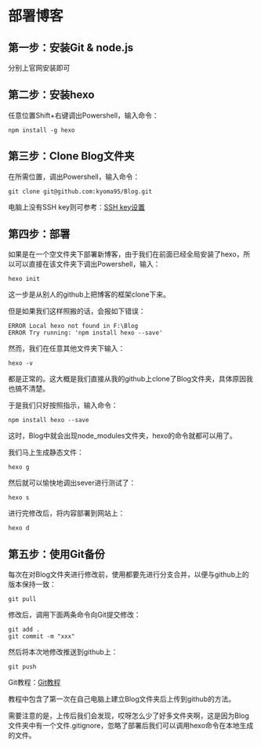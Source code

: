 # 部署博客

## 第一步：安装Git & node.js

分别上官网安装即可



## 第二步：安装hexo

任意位置Shift+右键调出Powershell，输入命令：

```
npm install -g hexo
```



## 第三步：Clone Blog文件夹

在所需位置，调出Powershell，输入命令：

```
git clone git@github.com:kyoma95/Blog.git
```

电脑上没有SSH key则可参考：[SSH key设置](https://www.cnblogs.com/chuyanfenfei/p/8035067.html)



## 第四步：部署

如果是在一个空文件夹下部署新博客，由于我们在前面已经全局安装了hexo，所以可以直接在该文件夹下调出Powershell，输入：

```
hexo init
```

这一步是从别人的github上把博客的框架clone下来。



但是如果我们这样照搬的话，会报如下错误：

```
ERROR Local hexo not found in F:\Blog
ERROR Try running: 'npm install hexo --save'
```

然而，我们在任意其他文件夹下输入：

```
hexo -v
```

都是正常的。这大概是我们直接从我的github上clone了Blog文件夹，具体原因我也搞不清楚。

于是我们只好按照指示，输入命令：

```
npm install hexo --save
```

这时，Blog中就会出现node_modules文件夹，hexo的命令就都可以用了。

我们马上生成静态文件：

```
hexo g
```

然后就可以愉快地调出sever进行测试了：

```
hexo s
```

进行完修改后，将内容部署到网站上：

```
hexo d
```



## 第五步：使用Git备份

每次在对Blog文件夹进行修改前，使用都要先进行分支合并，以便与github上的版本保持一致：

```
git pull
```

修改后，调用下面两条命令向Git提交修改：

```
git add .
git commit -m "xxx"
```

然后将本次地修改推送到github上：

```
git push
```

Git教程：[Git教程](https://www.liaoxuefeng.com/wiki/0013739516305929606dd18361248578c67b8067c8c017b000)

教程中包含了第一次在自己电脑上建立Blog文件夹后上传到github的方法。

需要注意的是，上传后我们会发现，哎呀怎么少了好多文件夹啊，这是因为Blog文件夹中有一个文件.gitignore，忽略了部署后我们可以调用hexo命令在本地生成的文件。